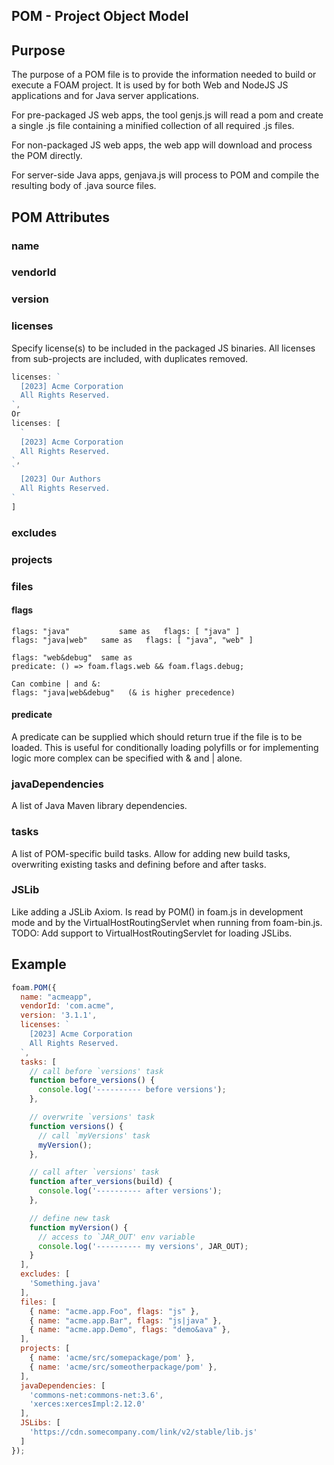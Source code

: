 ## POM - Project Object Model

## Purpose

The purpose of a POM file is to provide the information needed to build or execute a FOAM project. It is used by for both Web and NodeJS JS applications and for Java server applications.

For pre-packaged JS web apps, the tool genjs.js will read a pom and create a single .js file containing a minified collection of all required .js files.

For non-packaged JS web apps, the web app will download and process the POM directly.

For server-side Java apps, genjava.js will process to POM and compile the resulting body
of .java source files.

## POM Attributes

### name

### vendorId

### version

### licenses
Specify license(s) to be included in the packaged JS binaries.
All licenses from sub-projects are included, with duplicates removed.

```javascript
licenses: `
  [2023] Acme Corporation
  All Rights Reserved.
`,
Or
licenses: [
  `
  [2023] Acme Corporation
  All Rights Reserved.
`,
`
  [2023] Our Authors
  All Rights Reserved.
`
]
```

### excludes

### projects

### files

#### flags

```
flags: "java"   		same as   flags: [ "java" ]
flags: "java|web" 	same as   flags: [ "java", "web" ]

flags: "web&debug" 	same as
predicate: () => foam.flags.web && foam.flags.debug;

Can combine | and &:
flags: "java|web&debug"   (& is higher precedence)
```

#### predicate

A predicate can be supplied which should return true if the file is to be loaded.
This is useful for conditionally loading polyfills or for implementing logic more complex
can be specified with & and | alone.

### javaDependencies

A list of Java Maven library dependencies.

### tasks

A list of POM-specific build tasks. Allow for adding new build tasks, overwriting
existing tasks and defining before and after tasks.

### JSLib

Like adding a JSLib Axiom. Is read by POM() in foam.js in development mode and by the VirtualHostRoutingServlet when running from foam-bin.js.
TODO: Add support to VirtualHostRoutingServlet for loading JSLibs.


## Example

```javascript
foam.POM({
  name: "acmeapp",
  vendorId: 'com.acme",
  version: '3.1.1',
  licenses: `
    [2023] Acme Corporation
    All Rights Reserved.
  `,
  tasks: [
    // call before `versions' task
    function before_versions() {
      console.log('---------- before versions');
    },

    // overwrite `versions' task
    function versions() {
      // call `myVersions' task
      myVersion();
    },

    // call after `versions' task
    function after_versions(build) {
      console.log('---------- after versions');
    },

    // define new task
    function myVersion() {
      // access to `JAR_OUT' env variable
      console.log('---------- my versions', JAR_OUT);
    }
  ],
  excludes: [
    'Something.java'
  ],
  files: [
    { name: "acme.app.Foo", flags: "js" },
    { name: "acme.app.Bar", flags: "js|java" },
    { name: "acme.app.Demo", flags: "demo&ava" },
  ],
  projects: [
    { name: 'acme/src/somepackage/pom' },
    { name: 'acme/src/someotherpackage/pom' },
  ],
  javaDependencies: [
    'commons-net:commons-net:3.6',
    'xerces:xercesImpl:2.12.0'
  ],
  JSLibs: [
    'https://cdn.somecompany.com/link/v2/stable/lib.js'
  ]
});
```
